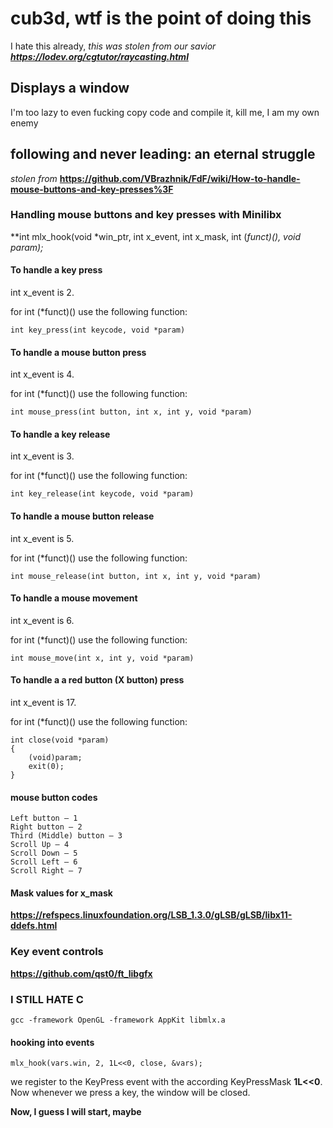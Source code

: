 # cub3d, wtf is the point of doing this
I hate this already, 
*this was stolen from our savior **https://lodev.org/cgtutor/raycasting.html***

## Displays a window
I'm too lazy to even fucking copy code and compile it, kill me, I am my own enemy

## following and never leading: an eternal struggle
*stolen from* **https://github.com/VBrazhnik/FdF/wiki/How-to-handle-mouse-buttons-and-key-presses%3F**

### Handling mouse buttons and key presses with Minilibx
**int mlx_hook(void *win_ptr, int x_event, int x_mask, int (*funct)(), void *param);**
#### To handle a key press
int x_event is 2.

for int (*funct)() use the following function:
```
int key_press(int keycode, void *param)
```
#### To handle a mouse button press
int x_event is 4.

for int (*funct)() use the following function:
```
int mouse_press(int button, int x, int y, void *param)
```
#### To handle a key release
int x_event is 3.

for int (*funct)() use the following function:
```
int key_release(int keycode, void *param)
```
#### To handle a mouse button release
int x_event is 5.

for int (*funct)() use the following function:
```
int mouse_release(int button, int x, int y, void *param)
```
#### To handle a mouse movement
int x_event is 6.

for int (*funct)() use the following function:
```
int mouse_move(int x, int y, void *param)
```
#### To handle a a red button (X button) press
int x_event is 17.

for int (*funct)() use the following function:
```
int close(void *param)
{
    (void)param;
    exit(0);
}
```
#### mouse button codes
```
Left button — 1
Right button — 2
Third (Middle) button — 3
Scroll Up — 4
Scroll Down — 5
Scroll Left — 6
Scroll Right — 7
```
#### Mask values for x_mask
**https://refspecs.linuxfoundation.org/LSB_1.3.0/gLSB/gLSB/libx11-ddefs.html**
### Key event controls
**https://github.com/qst0/ft_libgfx**
### I STILL HATE C
```
gcc -framework OpenGL -framework AppKit libmlx.a
```
#### hooking into events
```
mlx_hook(vars.win, 2, 1L<<0, close, &vars);
```
we register to the KeyPress event with the according KeyPressMask **1L<<0**. Now whenever we press a key, the window will be closed.

**Now, I guess I will start, maybe**